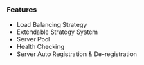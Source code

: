 ### Features

- Load Balancing Strategy
- Extendable Strategy System
- Server Pool
- Health Checking
- Server Auto Registration & De-registration
